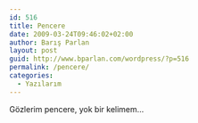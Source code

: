 ```yaml
---
id: 516
title: Pencere
date: 2009-03-24T09:46:02+02:00
author: Barış Parlan
layout: post
guid: http://www.bparlan.com/wordpress/?p=516
permalink: /pencere/
categories:
  - Yazılarım
---
```

<div class="ttr_start">
</div>

Gözlerim pencere, yok bir kelimem&#8230;



<div class="ttr_end">
</div>
